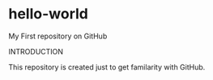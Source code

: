hello-world
===========

My First repository on GitHub

INTRODUCTION 

  This repository is created just to get familarity with GitHub.
